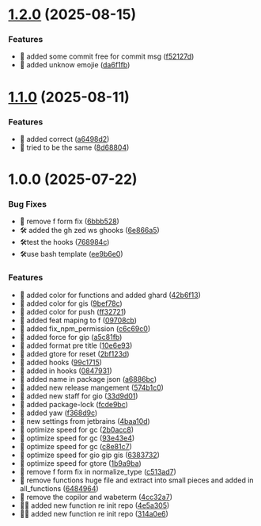 # [1.2.0](https://github.com/NsdHSO/settingns/compare/v1.1.0...v1.2.0) (2025-08-15)


### Features

* 🎸 added some commit free for commit msg ([f52127d](https://github.com/NsdHSO/settingns/commit/f52127de4095b9139e4da4b15cc0d22027b160ee))
* 🎸 added unknow emojie ([da6f1fb](https://github.com/NsdHSO/settingns/commit/da6f1fbb24c589d291dbff70bdba1c94f462b002))

# [1.1.0](https://github.com/NsdHSO/settingns/compare/v1.0.0...v1.1.0) (2025-08-11)


### Features

* 🎸 added correct ([a6498d2](https://github.com/NsdHSO/settingns/commit/a6498d2016c5dc5fd81224e95b8cc391256afece))
* 🎸 tried to be the same ([8d68804](https://github.com/NsdHSO/settingns/commit/8d68804031c3580ac6a0b0abbd47cef4a977d3b8))

# 1.0.0 (2025-07-22)


### Bug Fixes

* 🎸 remove f form fix ([6bbb528](https://github.com/NsdHSO/settingns/commit/6bbb52881d6369c1464bec4b8d6d609a5eb8dab8))
* 🛠️ added the gh zed ws ghooks ([6e866a5](https://github.com/NsdHSO/settingns/commit/6e866a57a2876239d0bd587f3543e1965710c715))
* 🛠️test the hooks ([768984c](https://github.com/NsdHSO/settingns/commit/768984c992aeab720933e3980de1d7972e3a5976))
* 🛠️use bash template ([ee9b6e0](https://github.com/NsdHSO/settingns/commit/ee9b6e06f5e4ca71f9f08dc3553e137682a01433))


### Features

* 🎸 added color for functions and added ghard ([42b6f13](https://github.com/NsdHSO/settingns/commit/42b6f137f29280339f6e68d3e6ef6c8dfd9c0b5e))
* 🎸 added color for gis ([9bef78c](https://github.com/NsdHSO/settingns/commit/9bef78cc522fff79c0160fa03be656c196e3b174))
* 🎸 added color for push ([ff32721](https://github.com/NsdHSO/settingns/commit/ff3272125c71a896e6913108603e250902b07c9f))
* 🎸 added feat maping to f ([09708cb](https://github.com/NsdHSO/settingns/commit/09708cbdcd9d8a70d167c234faafdd7cf97a3003))
* 🎸 added fix_npm_permission ([c6c69c0](https://github.com/NsdHSO/settingns/commit/c6c69c0f62b0fe0b55c5dcc302ba0771e944206a))
* 🎸 added force for gip ([a5c81fb](https://github.com/NsdHSO/settingns/commit/a5c81fb67c32f5664c9510b08d84a1cd8fa58281))
* 🎸 added format pre title ([10e6e93](https://github.com/NsdHSO/settingns/commit/10e6e93f6d3fe6f71da07c22546a481ca0228591))
* 🎸 added gtore for reset ([2bf123d](https://github.com/NsdHSO/settingns/commit/2bf123d233f299ce8bd64942570aec9a073d3d9d))
* 🎸 added hooks ([99c1715](https://github.com/NsdHSO/settingns/commit/99c1715eaff3af51b5781fae5fc85852e1c23906))
* 🎸 added in hooks ([0847931](https://github.com/NsdHSO/settingns/commit/084793181121b75c0f61cb3a8c1ae67740a3c02c))
* 🎸 added name in package json ([a6886bc](https://github.com/NsdHSO/settingns/commit/a6886bc7867cbbc9aeab331e2065c7f62c63f7d5))
* 🎸 added new release mangement ([574b1c0](https://github.com/NsdHSO/settingns/commit/574b1c0f8050eb0a5fe38acece6680f64ca89794))
* 🎸 added new staff for gio ([33d9d01](https://github.com/NsdHSO/settingns/commit/33d9d012abad56d660b3278ff60d7be073c4c537))
* 🎸 added package-lock ([fcde9bc](https://github.com/NsdHSO/settingns/commit/fcde9bc70e2bc79bfa3ae44636b6a0a520c2eebd))
* 🎸 added yaw ([f368d9c](https://github.com/NsdHSO/settingns/commit/f368d9c2c1a6f7fc20c627ae2aaaf934bf6cd437))
* 🎸 new settings from jetbrains ([4baa10d](https://github.com/NsdHSO/settingns/commit/4baa10d82b691f312e1be6571058a7f7cc31cae6))
* 🎸 optimize speed for gc ([2b0acc8](https://github.com/NsdHSO/settingns/commit/2b0acc8c04de9d9d3cdbda4bb9ec03b45a8a4873))
* 🎸 optimize speed for gc ([93e43e4](https://github.com/NsdHSO/settingns/commit/93e43e4e39822918d574b304e803fa830571dd7b))
* 🎸 optimize speed for gc ([c8e81c7](https://github.com/NsdHSO/settingns/commit/c8e81c739f51ad645acf0c15511c096c7fe63e83))
* 🎸 optimize speed for gio gip gis ([6383732](https://github.com/NsdHSO/settingns/commit/638373208f58fc42a7e12310e9d7ed2406d86051))
* 🎸 optimize speed for gtore ([1b9a9ba](https://github.com/NsdHSO/settingns/commit/1b9a9ba12fe84dd55bab42ee8a85469586af0d54))
* 🎸 remove f form fix in normalize_type ([c513ad7](https://github.com/NsdHSO/settingns/commit/c513ad7d9518ba4ac4efc8dcbd5a9b95bce0e895))
* 🎸 remove functions huge file and extract into small pieces and added in all_functions ([6484964](https://github.com/NsdHSO/settingns/commit/6484964f3302d3b8756906e760e159a0c1963df1))
* 🎸 remove the copilor and wabeterm ([4cc32a7](https://github.com/NsdHSO/settingns/commit/4cc32a770ead9b4d3121417eb017b6506c9153ce))
* 🎸🎸 added new function re init repo ([4e5a305](https://github.com/NsdHSO/settingns/commit/4e5a305a8635829ac4366bb31566b9bf8e9c6e5a))
* 🎸🎸 added new function re init repo ([314a0e6](https://github.com/NsdHSO/settingns/commit/314a0e60a6ec3b7fb6f683f6cd883a6fb6f86e32))
